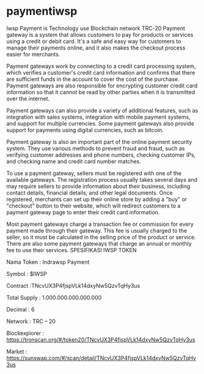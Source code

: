 # paymentiwsp
Iwsp Payment is Technology use Blockchain network TRC-20
Payment gateway is a system that allows customers to pay for products or services using a credit or debit card. It's a safe and easy way for customers to manage their payments online, and it also makes the checkout process easier for merchants.

Payment gateways work by connecting to a credit card processing system, which verifies a customer's credit card information and confirms that there are sufficient funds in the account to cover the cost of the purchase. Payment gateways are also responsible for encrypting customer credit card information so that it cannot be read by other parties when it is transmitted over the internet.

Payment gateways can also provide a variety of additional features, such as integration with sales systems, integration with mobile payment systems, and support for multiple currencies. Some payment gateways also provide support for payments using digital currencies, such as bitcoin.

Payment gateway is also an important part of the online payment security system. They use various methods to prevent fraud and fraud, such as verifying customer addresses and phone numbers, checking customer IPs, and checking name and credit card number matches.

To use a payment gateway, sellers must be registered with one of the available gateways. The registration process usually takes several days and may require sellers to provide information about their business, including contact details, financial details, and other legal documents. Once registered, merchants can set up their online store by adding a "buy" or "checkout" button to their website, which will redirect customers to a payment gateway page to enter their credit card information.

Most payment gateways charge a transaction fee or commission for every payment made through their gateway. This fee is usually charged to the seller, so it must be calculated in the selling price of the product or service. There are also some payment gateways that charge an annual or monthly fee to use their services.
SPESIFIKASI IWSP TOKEN

Nama Token : Indrawsp Payment

Symbol : $IWSP

Contract :TNcvUX3P4fjspVLk14dxyNw5QzvTqHy3us

Total Supply : 1.000.000.000.000.000

Decimal : 6

Network : TRC – 20

Blockexplorer : https://tronscan.org/#/token20/TNcvUX3P4fjspVLk14dxyNw5QzvTqHy3us

Market : https://sunswap.com/#/scan/detail/TNcvUX3P4fjspVLk14dxyNw5QzvTqHy3us

